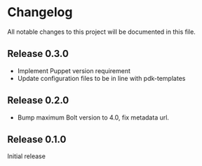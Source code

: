# Changelog

All notable changes to this project will be documented in this file.

## Release 0.3.0

* Implement Puppet version requirement
* Update configuration files to be in line with pdk-templates

## Release 0.2.0

* Bump maximum Bolt version to 4.0, fix metadata url.

## Release 0.1.0

Initial release
